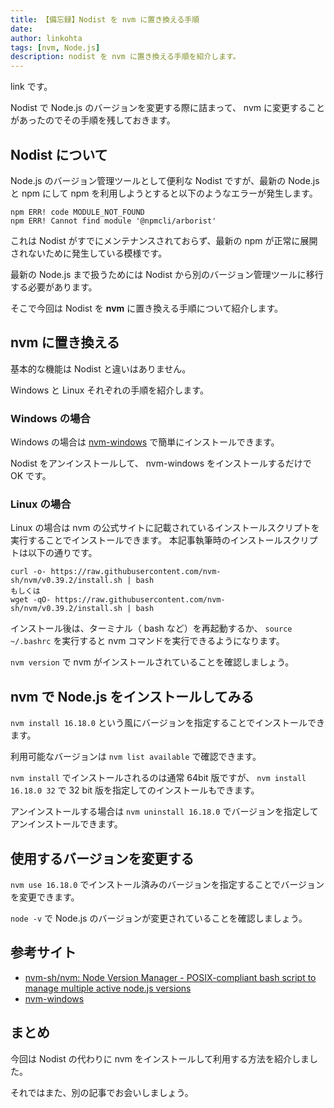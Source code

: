 ```yaml
---
title: 【備忘録】Nodist を nvm に置き換える手順
date: 
author: linkohta
tags: [nvm, Node.js]
description: nodist を nvm に置き換える手順を紹介します。
---
```


link です。

Nodist で Node.js のバージョンを変更する際に詰まって、 nvm に変更することがあったのでその手順を残しておきます。

## Nodist について

Node.js のバージョン管理ツールとして便利な Nodist ですが、最新の Node.js と npm にして npm を利用しようとすると以下のようなエラーが発生します。

```:title=npmのエラー
npm ERR! code MODULE_NOT_FOUND
npm ERR! Cannot find module '@npmcli/arborist'
```

これは Nodist がすでにメンテナンスされておらず、最新の npm が正常に展開されないために発生している模様です。

最新の Node.js まで扱うためには Nodist から別のバージョン管理ツールに移行する必要があります。

そこで今回は Nodist を **nvm** に置き換える手順について紹介します。

## nvm に置き換える

基本的な機能は Nodist と違いはありません。

Windows と Linux それぞれの手順を紹介します。

### Windows の場合

Windows の場合は [nvm-windows](https://github.com/coreybutler/nvm-windows/releases) で簡単にインストールできます。

Nodist をアンインストールして、 nvm-windows をインストールするだけで OK です。

### Linux の場合

Linux の場合は nvm の公式サイトに記載されているインストールスクリプトを実行することでインストールできます。
本記事執筆時のインストールスクリプトは以下の通りです。

```:title=インストールスクリプト
curl -o- https://raw.githubusercontent.com/nvm-sh/nvm/v0.39.2/install.sh | bash
もしくは
wget -qO- https://raw.githubusercontent.com/nvm-sh/nvm/v0.39.2/install.sh | bash
```

インストール後は、ターミナル（ bash など）を再起動するか、 `source ~/.bashrc` を実行すると nvm コマンドを実行できるようになります。

`nvm version` で nvm がインストールされていることを確認しましょう。

## nvm で Node.js をインストールしてみる

`nvm install 16.18.0` という風にバージョンを指定することでインストールできます。

利用可能なバージョンは `nvm list available` で確認できます。

`nvm install` でインストールされるのは通常 64bit 版ですが、 `nvm install 16.18.0 32` で 32 bit 版を指定してのインストールもできます。

アンインストールする場合は `nvm uninstall 16.18.0` でバージョンを指定してアンインストールできます。

## 使用するバージョンを変更する

`nvm use 16.18.0` でインストール済みのバージョンを指定することでバージョンを変更できます。

`node -v` で Node.js のバージョンが変更されていることを確認しましょう。

## 参考サイト

- [nvm-sh/nvm: Node Version Manager - POSIX-compliant bash script to manage multiple active node.js versions](https://github.com/nvm-sh/nvm)
- [nvm-windows](https://github.com/coreybutler/nvm-windows/releases)

## まとめ

今回は Nodist の代わりに nvm をインストールして利用する方法を紹介しました。

それではまた、別の記事でお会いしましょう。